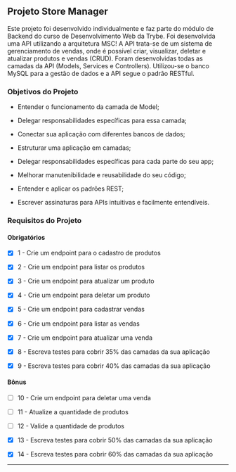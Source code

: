 
## Projeto Store Manager

  

Este projeto foi desenvolvido individualmente e faz parte do módulo de Backend do curso de Desenvolvimento Web da Trybe. Foi desenvolvida uma API utilizando a arquitetura MSC! A API trata-se de um sistema de gerenciamento de vendas, onde é possível criar, visualizar, deletar e atualizar produtos e vendas (CRUD). Foram desenvolvidas todas as camadas da API (Models, Services e Controllers). Utilizou-se o banco MySQL para a gestão de dados e a API segue o padrão RESTful.

  

### Objetivos do Projeto

  

- Entender o funcionamento da camada de Model;

- Delegar responsabilidades específicas para essa camada;

- Conectar sua aplicação com diferentes bancos de dados;

- Estruturar uma aplicação em camadas;

- Delegar responsabilidades específicas para cada parte do seu app;

- Melhorar manutenibilidade e reusabilidade do seu código;

- Entender e aplicar os padrões REST;

- Escrever assinaturas para APIs intuitivas e facilmente entendíveis.

  

### Requisitos do Projeto

  

#### Obrigatórios

- [x] 1 - Crie um endpoint para o cadastro de produtos

- [x] 2 - Crie um endpoint para listar os produtos

- [x] 3 - Crie um endpoint para atualizar um produto

- [x] 4 - Crie um endpoint para deletar um produto

- [x] 5 - Crie um endpoint para cadastrar vendas

- [x] 6 - Crie um endpoint para listar as vendas

- [x] 7 - Crie um endpoint para atualizar uma venda

- [x] 8 - Escreva testes para cobrir 35% das camadas da sua aplicação

- [x] 9 - Escreva testes para cobrir 40% das camadas da sua aplicação

  

#### Bônus

  

- [ ] 10 - Crie um endpoint para deletar uma venda

- [ ] 11 - Atualize a quantidade de produtos

- [ ] 12 - Valide a quantidade de produtos

- [x] 13 - Escreva testes para cobrir 50% das camadas da sua aplicação

- [x] 14 - Escreva testes para cobrir 60% das camadas da sua aplicação

  

---
